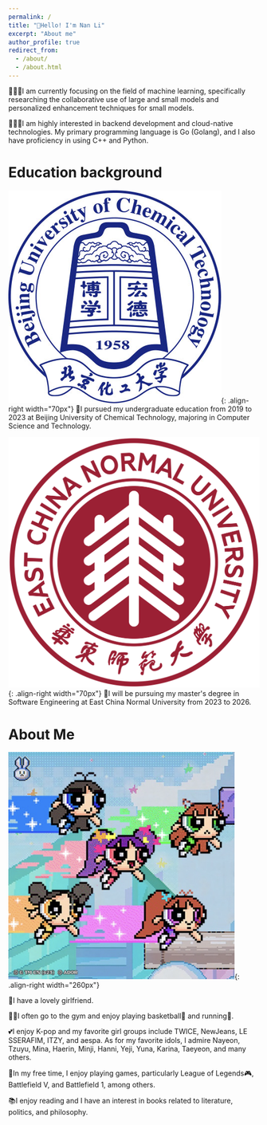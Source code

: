 ```yaml
---
permalink: /
title: "👋Hello! I'm Nan Li"
excerpt: "About me"
author_profile: true
redirect_from: 
  - /about/
  - /about.html
---
```


👨🏻‍💻I am currently focusing on the field of machine learning, specifically researching the collaborative use of large and small models and personalized enhancement techniques for small models.

👨🏻‍💻I am highly interested in backend development and cloud-native technologies. My primary programming language is Go (Golang), and I also have proficiency in using C++ and Python.

Education background
======

![buct](/images/buct.jpeg){: .align-right width="70px"}
🏫I pursued my undergraduate education from 2019 to 2023 at Beijing University of Chemical Technology, majoring in Computer Science and Technology. 

![ecnu](/images/ecnu.png){: .align-right width="70px"}
🏫I will be pursuing my master's degree in Software Engineering at East China Normal University from 2023 to 2026.


About Me
======

![NewJeans](/images/SuperShy.png){: .align-right width="260px"}

💙I have a lovely girlfriend.

💪🏽I often go to the gym and enjoy playing basketball🏀 and running🏃.

💕I enjoy K-pop and my favorite girl groups include TWICE, NewJeans, LE SSERAFIM, ITZY, and aespa. As for my favorite idols, I admire Nayeon, Tzuyu, Mina, Haerin, Minji, Hanni, Yeji, Yuna, Karina, Taeyeon, and many others.

👾In my free time, I enjoy playing games, particularly League of Legends🎮, Battlefield V, and Battlefield 1, among others.

📚I enjoy reading and I have an interest in books related to literature, politics, and philosophy.